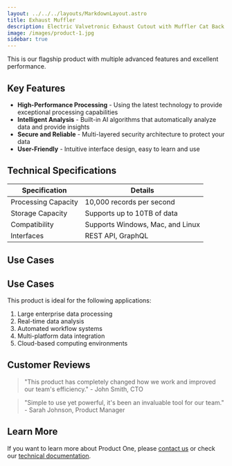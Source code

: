 ```yaml
---
layout: ../../../layouts/MarkdownLayout.astro
title: Exhaust Muffler
description: Electric Valvetronic Exhaust Cutout with Muffler Cat Back Exhaust System Valve Kit.
image: /images/product-1.jpg
sidebar: true
---
```


This is our flagship product with multiple advanced features and excellent performance.

## Key Features

- **High-Performance Processing** - Using the latest technology to provide exceptional processing capabilities
- **Intelligent Analysis** - Built-in AI algorithms that automatically analyze data and provide insights
- **Secure and Reliable** - Multi-layered security architecture to protect your data
- **User-Friendly** - Intuitive interface design, easy to learn and use

## Technical Specifications

<div class="styled-table">

| Specification | Details |
|--------------|---------|
| Processing Capacity | 10,000 records per second |
| Storage Capacity | Supports up to 10TB of data |
| Compatibility | Supports Windows, Mac, and Linux |
| Interfaces | REST API, GraphQL |

</div>

## Use Cases

<div class="use-cases-section">

  <h2>Use Cases</h2>
  <p>This product is ideal for the following applications:</p>
  <ol>
    <li>Large enterprise data processing</li>
    <li>Real-time data analysis</li>
    <li>Automated workflow systems</li>
    <li>Multi-platform data integration</li>
    <li>Cloud-based computing environments</li>
  </ol>

</div>

## Customer Reviews

> "This product has completely changed how we work and improved our team's efficiency." - John Smith, CTO

> "Simple to use yet powerful, it's been an invaluable tool for our team." - Sarah Johnson, Product Manager

## Learn More

If you want to learn more about Product One, please [contact us](/en/contact) or check our [technical documentation](/en/docs).